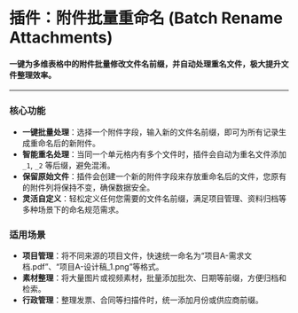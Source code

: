 # 插件：附件批量重命名 (Batch Rename Attachments)

#### 一键为多维表格中的附件批量修改文件名前缀，并自动处理重名文件，极大提升文件整理效率。

---

### 核心功能

* **一键批量处理**：选择一个附件字段，输入新的文件名前缀，即可为所有记录生成重命名后的新附件。
* **智能重名处理**：当同一个单元格内有多个文件时，插件会自动为重名文件添加 `_1`, `_2` 等后缀，避免混淆。
* **保留原始文件**：插件会创建一个新的附件字段来存放重命名后的文件，您原有的附件列将保持不变，确保数据安全。
* **灵活自定义**：轻松定义任何您需要的文件名前缀，满足项目管理、资料归档等多种场景下的命名规范需求。

### 适用场景

* **项目管理**：将不同来源的项目文件，快速统一命名为“项目A-需求文档.pdf”、“项目A-设计稿_1.png”等格式。
* **素材整理**：将大量图片或视频素材，批量添加批次、日期等前缀，方便归档和检索。
* **行政管理**：整理发票、合同等扫描件时，统一添加月份或供应商前缀。
